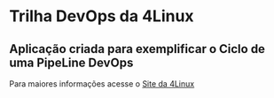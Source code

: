 # Trilha DevOps da 4Linux

<!-- Altere a Flag abaixo com sua URL do seu usuário do Github -->
<!--
![Pipeline Status](https://github.com/amandashichinoe/DevOpsLab-HelloWorld/actions/workflows/pipeline.yml/badge.svg) 
-->

## Aplicação criada para exemplificar o Ciclo de uma PipeLine DevOps


Para maiores informações acesse o [Site da 4Linux](https://www.4linux.com.br/cursos/devops)
